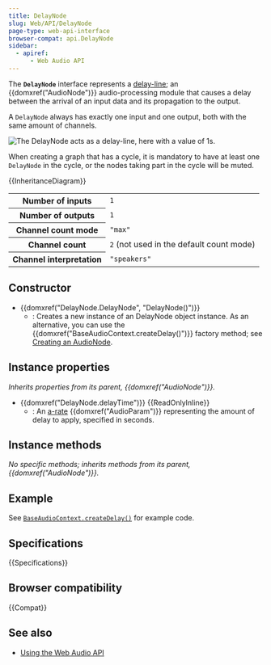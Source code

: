 ```yaml
---
title: DelayNode
slug: Web/API/DelayNode
page-type: web-api-interface
browser-compat: api.DelayNode
sidebar:
  - apiref:
      - Web Audio API
---
```


The **`DelayNode`** interface represents a [delay-line](https://en.wikipedia.org/wiki/Digital_delay_line); an {{domxref("AudioNode")}} audio-processing module that causes a delay between the arrival of an input data and its propagation to the output.

A `DelayNode` always has exactly one input and one output, both with the same amount of channels.

![The DelayNode acts as a delay-line, here with a value of 1s.](webaudiodelaynode.png)

When creating a graph that has a cycle, it is mandatory to have at least one `DelayNode` in the cycle, or the nodes taking part in the cycle will be muted.

{{InheritanceDiagram}}

<table class="properties">
  <tbody>
    <tr>
      <th scope="row">Number of inputs</th>
      <td><code>1</code></td>
    </tr>
    <tr>
      <th scope="row">Number of outputs</th>
      <td><code>1</code></td>
    </tr>
    <tr>
      <th scope="row">Channel count mode</th>
      <td><code>"max"</code></td>
    </tr>
    <tr>
      <th scope="row">Channel count</th>
      <td><code>2</code> (not used in the default count mode)</td>
    </tr>
    <tr>
      <th scope="row">Channel interpretation</th>
      <td><code>"speakers"</code></td>
    </tr>
  </tbody>
</table>

## Constructor

- {{domxref("DelayNode.DelayNode", "DelayNode()")}}
  - : Creates a new instance of an DelayNode object instance. As an alternative, you can use the {{domxref("BaseAudioContext.createDelay()")}} factory method; see [Creating an AudioNode](/en-US/docs/Web/API/AudioNode#creating_an_audionode).

## Instance properties

_Inherits properties from its parent, {{domxref("AudioNode")}}._

- {{domxref("DelayNode.delayTime")}} {{ReadOnlyInline}}
  - : An [a-rate](/en-US/docs/Web/API/AudioParam#a-rate) {{domxref("AudioParam")}} representing the amount of delay to apply, specified in seconds.

## Instance methods

_No specific methods; inherits methods from its parent, {{domxref("AudioNode")}}._

## Example

See [`BaseAudioContext.createDelay()`](/en-US/docs/Web/API/BaseAudioContext/createDelay#examples) for example code.

## Specifications

{{Specifications}}

## Browser compatibility

{{Compat}}

## See also

- [Using the Web Audio API](/en-US/docs/Web/API/Web_Audio_API/Using_Web_Audio_API)
